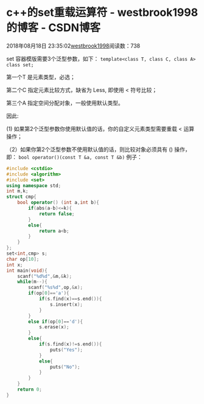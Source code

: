 # c++的set重载运算符 - westbrook1998的博客 - CSDN博客





2018年08月18日 23:35:02[westbrook1998](https://me.csdn.net/westbrook1998)阅读数：738








set 容器模版需要3个泛型参数，如下： 
`template<class T, class C, class A> class set;`

第一个T 是元素类型，必选； 

第二个C 指定元素比较方式，缺省为 Less, 即使用 < 符号比较； 

第三个A 指定空间分配对象，一般使用默认类型。 

因此: 

(1) 如果第2个泛型参数你使用默认值的话，你的自定义元素类型需要重载 < 运算操作； 

（2）如果你第2个泛型参数不使用默认值的话，则比较对象必须具有 () 操作，即： 
`bool operator()(const T &a, const T &b)`
例子：

```cpp
#include <cstdio>
#include <algorithm>
#include <set>
using namespace std;
int m,k;
struct cmp{
    bool operator() (int a,int b){
        if(abs(a-b)<=k){
            return false;
        }
        else{
            return a<b;
        }
    }
};
set<int,cmp> s;
char op[10];
int x;
int main(void){
    scanf("%d%d",&m,&k);
    while(m--){
        scanf("%s%d",op,&x);
        if(op[0]=='a'){
            if(s.find(x)==s.end()){
                s.insert(x);
            }
        }
        else if(op[0]=='d'){
            s.erase(x);
        }
        else{
            if(s.find(x)!=s.end()){
                puts("Yes");
            }
            else{
                puts("No");
            }
        }
    }
    return 0;
}
```




